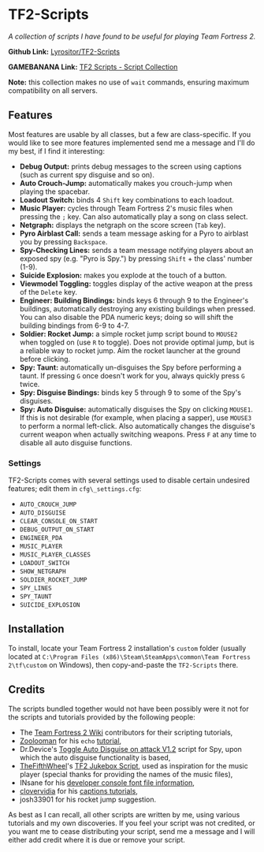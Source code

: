 TF2-Scripts
===========

*A collection of scripts I have found to be useful for playing Team Fortress 2.*

**Github Link:** [Lyrositor/TF2-Scripts](https://github.com/Lyrositor/TF2-Scripts)

**GAMEBANANA Link:** [TF2 Scripts - Script Collection](http://tf2.gamebanana.com/scripts/8373)

**Note:** this collection makes no use of `wait` commands, ensuring maximum compatibility on all servers.

## Features ##
Most features are usable by all classes, but a few are class-specific. If you would like to see more features implemented send me a message and I'll do my best, if I find it interesting:

- **Debug Output:** prints debug messages to the screen using captions (such as current spy disguise and so on).
- **Auto Crouch-Jump:** automatically makes you crouch-jump when playing the spacebar.
- **Loadout Switch:** binds 4 `Shift` key combinations to each loadout.
- **Music Player:** cycles through Team Fortress 2's music files when pressing the `;` key. Can also automatically play a song on class select.
- **Netgraph:** displays the netgraph on the score screen (`Tab` key).
- **Pyro Airblast Call:** sends a team message asking for a Pyro to airblast you by pressing `Backspace`.
- **Spy-Checking Lines:** sends a team message notifying players about an exposed spy (e.g. "Pyro is Spy.") by pressing `Shift` + the class' number (1-9).
- **Suicide Explosion:** makes you explode at the touch of a button.
- **Viewmodel Toggling:** toggles display of the active weapon at the press of the `Delete` key.
- **Engineer: Building Bindings:** binds keys 6 through 9 to the Engineer's buildings, automatically destroying any existing buildings when pressed. You can also disable the PDA numeric keys; doing so will shift the building bindings from 6-9 to 4-7.
- **Soldier: Rocket Jump:** a simple rocket jump script bound to `MOUSE2` when toggled on (use `R` to toggle). Does not provide optimal jump, but is a reliable way to rocket jump. Aim the rocket launcher at the ground before clicking.
- **Spy: Taunt:** automatically un-disguises the Spy before performing a taunt. If pressing `G` once doesn't work for you, always quickly press `G` twice.
- **Spy: Disguise Bindings:** binds key 5 through 9 to some of the Spy's disguises.
- **Spy: Auto Disguise:** automatically disguises the Spy on clicking `MOUSE1`. If this is not desirable (for example, when placing a sapper), use `MOUSE3` to perform a normal left-click. Also automatically changes the disguise's current weapon when actually switching weapons. Press `F` at any time to disable all auto disguise functions.

### Settings ###
TF2-Scripts comes with several settings used to disable certain undesired features; edit them in `cfg\_settings.cfg`:

- `AUTO_CROUCH_JUMP`
- `AUTO_DISGUISE`
- `CLEAR_CONSOLE_ON_START`
- `DEBUG_OUTPUT_ON_START`
- `ENGINEER_PDA`
- `MUSIC_PLAYER`
- `MUSIC_PLAYER_CLASSES`
- `LOADOUT_SWITCH`
- `SHOW_NETGRAPH`
- `SOLDIER_ROCKET_JUMP`
- `SPY_LINES`
- `SPY_TAUNT`
- `SUICIDE_EXPLOSION`

## Installation ##
To install, locate your Team Fortress 2 installation's `custom` folder (usually located at `C:\Program Files (x86)\Steam\SteamApps\common\Team Fortress 2\tf\custom` on Windows), then copy-and-paste the `TF2-Scripts` there.

## Credits ##
The scripts bundled together would not have been possibly were it not for the scripts and tutorials provided by the following people:

- The [Team Fortress 2 Wiki](http://wiki.teamfortress.com) contributors for their scripting tutorials,
- [Zoolooman](http://wiki.teamfortress.com/wiki/User:Zoolooman) for his `echo` [tutorial](http://wiki.teamfortress.com/wiki/User:Zoolooman/Scripting),
- Dr.Device's [Toggle Auto Disguise on attack V1.2](http://tf2wiki.net/wiki/spy_scripts#Toggle_Auto_Disguise_on_attack) script for Spy, upon which the auto disguise functionality is based,
- [TheFifthWheel](http://gamebanana.com/members/1350351)'s [TF2 Jukebox Script](http://tf2.gamebanana.com/scripts/8268), used as inspiration for the music player (special thanks for providing the names of the music files),
- INsane for his [developer console font file information](http://www.dodbits.com/dods/index.php/source-graphics/source-gui-hud-tutorials/33-console-font-color-and-size),
- [clovervidia](http://steamcommunity.com/id/clovervidia/) for his [captions tutorials](http://www.reddit.com/r/tf2scripthelp/wiki/captions),
- josh33901 for his rocket jump suggestion.

As best as I can recall, all other scripts are written by me, using various tutorials and my own discoveries. If you feel your script was not credited, or you want me to cease distributing your script, send me a message and I will either add credit where it is due or remove your script.